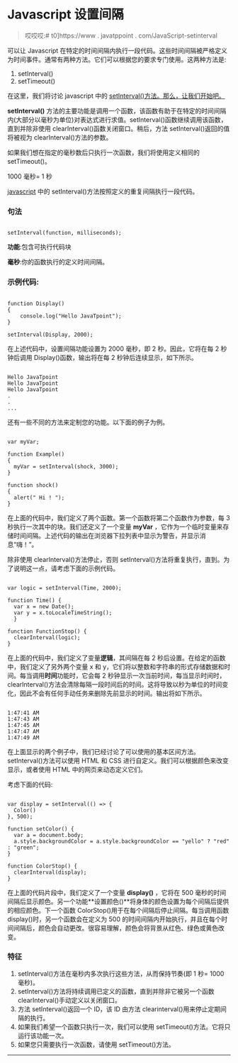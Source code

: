 # Javascript 设置间隔

> 哎哎哎:# t0]https://www . javatppoint . com/JavaScript-setinterval

可以让 Javascript 在特定的时间间隔内执行一段代码。这些时间间隔被严格定义为时间事件。通常有两种方法。它们可以根据您的要求专门使用。这两种方法是:

1.  setInterval()
2.  setTimeout()

在这里，我们将讨论 javascript 中的 [setInterval()方法。那么，让我们开始吧。](https://www.javatpoint.com/javascript-setinterval-method)

**setInterval()** 方法的主要功能是调用一个函数，该函数有助于在特定的时间间隔内(大部分以毫秒为单位)对表达式进行求值。setInterval()函数继续调用该函数，直到并除非使用 clearInterval()函数关闭窗口。稍后，方法 setInterval()返回的值将被视为 clearInterval()方法的参数。

如果我们想在指定的毫秒数后只执行一次函数，我们将使用定义相同的 setTimeout()。

1000 毫秒= 1 秒

[javascript](https://www.javatpoint.com/javascript-tutorial) 中的 setInterval()方法按照定义的重复间隔执行一段代码。

### 句法

```

setInterval(function, milliseconds);

```

**功能**:包含可执行代码块

**毫秒**:你的函数执行的定义时间间隔。

### 示例代码:

```

function Display()
{
	console.log("Hello JavaTpoint");
}

setInterval(Display, 2000);

```

在上述代码中，设置间隔功能设置为 2000 毫秒，即 2 秒。因此，它将在每 2 秒钟后调用 Display()函数，输出将在每 2 秒钟后连续显示，如下所示。

```

Hello JavaTpoint
Hello JavaTpoint
Hello JavaTpoint
.
.
...

```

还有一些不同的方法来定制您的功能。以下面的例子为例。

```

var myVar;

function Example() 
{
  myVar = setInterval(shock, 3000);
}

function shock() 
{
  alert(" Hi ! ");
}

```

在上面的代码中，我们定义了两个函数。第一个函数将第二个函数作为参数，每 3 秒执行一次其中的块。我们还定义了一个变量 **myVar** ，它作为一个临时变量来存储时间间隔。上述代码的输出在浏览器下拉列表中显示为警告，并显示消息“嗨！”。

除非使用 clearInterval()方法停止，否则 setInterval()方法将重复执行，直到。为了说明这一点，请考虑下面的示例代码。

```

var logic = setInterval(Time, 2000);

function Time() {
  var x = new Date();
  var y = x.toLocaleTimeString();
  }

function FunctionStop() {
  clearInterval(logic);
}

```

在上面的代码中，我们定义了变量**逻辑**，其间隔在每 2 秒后设置。在给定的函数中，我们定义了另外两个变量 x 和 y，它们将以整数和字符串的形式存储数据和时间。每当调用**时间**功能时，它会每 2 秒钟显示一次当前时间，每当显示时间时，clearInterval()方法会清除每隔一段时间后的时间。这将导致以秒为单位的时间变化，因此不会有任何手动任务来删除先前显示的时间。输出将如下所示。

```

1:47:41 AM
1:47:43 AM
1:47:45 AM
1:47:47 AM
1:47:49 AM

```

在上面显示的两个例子中，我们已经讨论了可以使用的基本区间方法。setInterval()方法可以使用 HTML 和 CSS 进行自定义。我们可以根据颜色来改变显示，或者使用 HTML 中的网页来动态定义它们。

考虑下面的代码:

```

var display = setInterval(() => { 
  Color() 
}, 500);

function setColor() {    
  var a = document.body;    
  a.style.backgroundColor = a.style.backgroundColor == "yello" ? "red" : "green";
}

function ColorStop() {
  clearInterval(display);
}

```

在上面的代码片段中，我们定义了一个变量 **display()** ，它将在 500 毫秒的时间间隔后显示颜色。另一个功能**设置颜色()**将身体的颜色设置为每个间隔后提供的相应颜色。下一个函数 ColorStop()用于在每个间隔后停止间隔。每当调用函数 display()时，另一个函数会在定义为 500 的时间间隔内开始执行，并且在每个时间间隔后，颜色会自动更改。很容易理解，颜色会将背景从红色、绿色或黄色改变。

### 特征

1.  setInterval()方法在毫秒内多次执行这些方法，从而保持节奏(即 1 秒= 1000 毫秒)。
2.  setInterval()方法将持续调用已定义的函数，直到并除非它被另一个函数 clearInterval()手动定义以关闭窗口。
3.  方法 setInterval()返回一个 ID，该 ID 由方法 clearinterval()用来停止定期间隔的执行。
4.  如果我们希望一个函数只执行一次，我们可以使用 setTimeout()方法。它将只运行该功能一次。
5.  如果您只需要执行一次函数，请使用 setTimeout()方法。

* * *